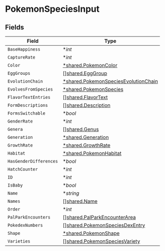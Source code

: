 # PokemonSpeciesInput


## Fields

| Field                                                                                       | Type                                                                                        | Required                                                                                    | Description                                                                                 |
| ------------------------------------------------------------------------------------------- | ------------------------------------------------------------------------------------------- | ------------------------------------------------------------------------------------------- | ------------------------------------------------------------------------------------------- |
| `BaseHappiness`                                                                             | **int*                                                                                      | :heavy_minus_sign:                                                                          | N/A                                                                                         |
| `CaptureRate`                                                                               | **int*                                                                                      | :heavy_minus_sign:                                                                          | N/A                                                                                         |
| `Color`                                                                                     | [*shared.PokemonColor](../../models/shared/pokemoncolor.md)                                 | :heavy_minus_sign:                                                                          | N/A                                                                                         |
| `EggGroups`                                                                                 | [][shared.EggGroup](../../models/shared/egggroup.md)                                        | :heavy_minus_sign:                                                                          | N/A                                                                                         |
| `EvolutionChain`                                                                            | [*shared.PokemonSpeciesEvolutionChain](../../models/shared/pokemonspeciesevolutionchain.md) | :heavy_minus_sign:                                                                          | N/A                                                                                         |
| `EvolvesFromSpecies`                                                                        | [*shared.PokemonSpecies](../../models/shared/pokemonspecies.md)                             | :heavy_minus_sign:                                                                          | N/A                                                                                         |
| `FlavorTextEntries`                                                                         | [][shared.FlavorText](../../models/shared/flavortext.md)                                    | :heavy_minus_sign:                                                                          | N/A                                                                                         |
| `FormDescriptions`                                                                          | [][shared.Description](../../models/shared/description.md)                                  | :heavy_minus_sign:                                                                          | N/A                                                                                         |
| `FormsSwitchable`                                                                           | **bool*                                                                                     | :heavy_minus_sign:                                                                          | N/A                                                                                         |
| `GenderRate`                                                                                | **int*                                                                                      | :heavy_minus_sign:                                                                          | N/A                                                                                         |
| `Genera`                                                                                    | [][shared.Genus](../../models/shared/genus.md)                                              | :heavy_minus_sign:                                                                          | N/A                                                                                         |
| `Generation`                                                                                | [*shared.Generation](../../models/shared/generation.md)                                     | :heavy_minus_sign:                                                                          | N/A                                                                                         |
| `GrowthRate`                                                                                | [*shared.GrowthRate](../../models/shared/growthrate.md)                                     | :heavy_minus_sign:                                                                          | N/A                                                                                         |
| `Habitat`                                                                                   | [*shared.PokemonHabitat](../../models/shared/pokemonhabitat.md)                             | :heavy_minus_sign:                                                                          | N/A                                                                                         |
| `HasGenderDifferences`                                                                      | **bool*                                                                                     | :heavy_minus_sign:                                                                          | N/A                                                                                         |
| `HatchCounter`                                                                              | **int*                                                                                      | :heavy_minus_sign:                                                                          | N/A                                                                                         |
| `ID`                                                                                        | **int*                                                                                      | :heavy_minus_sign:                                                                          | N/A                                                                                         |
| `IsBaby`                                                                                    | **bool*                                                                                     | :heavy_minus_sign:                                                                          | N/A                                                                                         |
| `Name`                                                                                      | **string*                                                                                   | :heavy_minus_sign:                                                                          | N/A                                                                                         |
| `Names`                                                                                     | [][shared.Name](../../models/shared/name.md)                                                | :heavy_minus_sign:                                                                          | N/A                                                                                         |
| `Order`                                                                                     | **int*                                                                                      | :heavy_minus_sign:                                                                          | N/A                                                                                         |
| `PalParkEncounters`                                                                         | [][shared.PalParkEncounterArea](../../models/shared/palparkencounterarea.md)                | :heavy_minus_sign:                                                                          | N/A                                                                                         |
| `PokedexNumbers`                                                                            | [][shared.PokemonSpeciesDexEntry](../../models/shared/pokemonspeciesdexentry.md)            | :heavy_minus_sign:                                                                          | N/A                                                                                         |
| `Shape`                                                                                     | [*shared.PokemonShape](../../models/shared/pokemonshape.md)                                 | :heavy_minus_sign:                                                                          | N/A                                                                                         |
| `Varieties`                                                                                 | [][shared.PokemonSpeciesVariety](../../models/shared/pokemonspeciesvariety.md)              | :heavy_minus_sign:                                                                          | N/A                                                                                         |